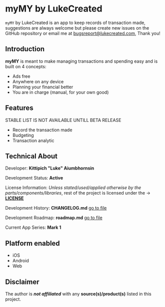 # myMY by LukeCreated

`myMY` by LukeCreated is an app to keep records of transaction made, suggestions are always welcome but please create new issues on the GitHub repository or email me at <bugsreport@lukecreated.com>, Thank you!

## Introduction

**myMY** is meant to make managing transactions and spending easy and is built on 4 concepts:

- Ads free
- Anywhere on any device
- Planning your financial better
- You are in charge (manual, for your own good)

## Features

STABLE LIST IS NOT AVAILABLE UNTILL BETA RELEASE

- Record the transaction made
- Budgeting
- Transaction analytic

## Technical About

Developer: **Kittipich "Luke" Aiumbhornsin**

Development Status: **Active**

License Information: _Unless stated/used/applied otherwise by the parts/components/libraries_,  rest of the project is licensed under the ->  [**LICENSE**](LICENSE)

Development History: **CHANGELOG.md** [go to file](CHANGELOG.md)

Development Roadmap: **roadmap.md** [go to file](/mark1/roadmap.md)

Current App Series: **Mark 1**

## Platform enabled

- iOS
- Android
- Web

## Disclaimer

The author is _**not affiliated**_ with any **source(s)/product(s)** listed in this project.
